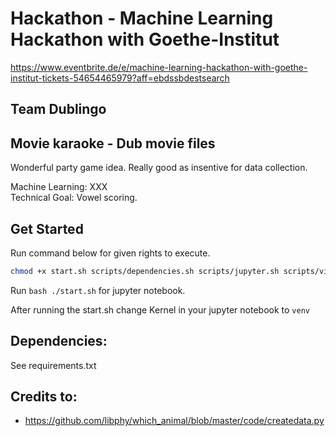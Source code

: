 # Hackathon - Machine Learning Hackathon with Goethe-Institut
https://www.eventbrite.de/e/machine-learning-hackathon-with-goethe-institut-tickets-54654465979?aff=ebdssbdestsearch

## Team Dublingo
## Movie karaoke - Dub movie files
Wonderful party game idea. Really good as insentive for data collection.   

Machine Learning: XXX    
Technical Goal: Vowel scoring.

## Get Started
Run command below for given rights to execute.
```bash
chmod +x start.sh scripts/dependencies.sh scripts/jupyter.sh scripts/virtualenv.sh
```

Run ```bash ./start.sh``` for jupyter notebook.   

After running the start.sh change Kernel in your jupyter notebook to ```venv```

## Dependencies:
See requirements.txt


## Credits to:
- https://github.com/libphy/which_animal/blob/master/code/createdata.py
